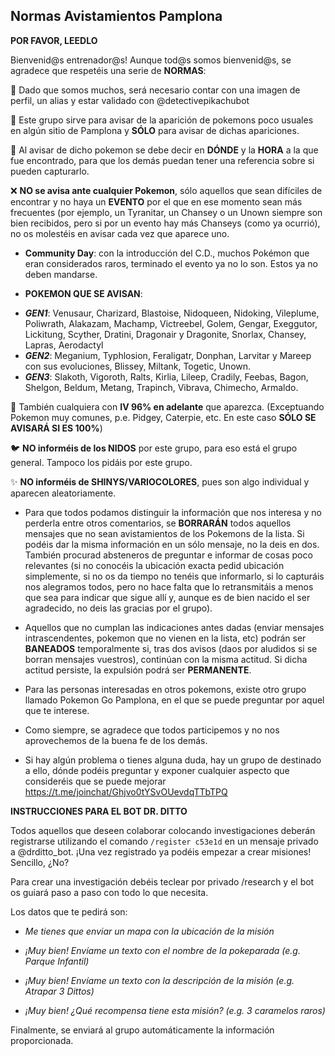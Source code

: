 ## Normas Avistamientos Pamplona

**POR FAVOR, LEEDLO**

Bienvenid@s entrenador@s!
Aunque tod@s somos bienvenid@s, se agradece que respetéis una serie de **NORMAS**:

👤 Dado que somos muchos, será necesario contar con una imagen de perfil, un alias y estar validado con @detectivepikachubot 

📢 Este grupo sirve para avisar de la aparición de pokemons poco usuales en algún sitio de Pamplona y **SÓLO** para avisar de dichas apariciones.

📍 Al avisar de dicho pokemon se debe decir en **DÓNDE** y la **HORA** a la que fue encontrado, para que los demás puedan tener una referencia sobre si pueden capturarlo.

❌ **NO se avisa ante cualquier Pokemon**, sólo aquellos que sean difíciles de encontrar y no haya un **EVENTO** por el que en ese momento sean más frecuentes (por ejemplo, un Tyranitar, un Chansey o un Unown siempre son bien recibidos, pero si por un evento hay más Chanseys (como ya ocurrió), no os molestéis en avisar cada vez que aparece uno.

- **Community Day**: con la introducción del C.D., muchos Pokémon que eran considerados raros, terminado el evento ya no lo son. Estos ya no deben mandarse. 

- **POKEMON QUE SE AVISAN**:
* ***GEN1***: Venusaur, Charizard, Blastoise, Nidoqueen, Nidoking, Vileplume, Poliwrath, Alakazam, Machamp, Victreebel, Golem, Gengar, Exeggutor, Lickitung, Scyther,  Dratini, Dragonair y Dragonite, Snorlax, Chansey, Lapras, Aerodactyl
* ***GEN2***: Meganium, Typhlosion, Feraligatr, Donphan, Larvitar y Mareep con sus evoluciones, Blissey,  Miltank, Togetic, Unown.
* ***GEN3***: Slakoth, Vigoroth, Ralts, Kirlia, Lileep, Cradily, Feebas, Bagon, Shelgon, Beldum, Metang, Trapinch, Vibrava, Chimecho, Armaldo.

💯 También cualquiera con **IV 96% en adelante** que aparezca. (Exceptuando Pokemon muy comunes, p.e. Pidgey, Caterpie, etc. En este caso **SÓLO SE AVISARÁ SI ES 100%**)

🐦 **NO informéis de los NIDOS** por este grupo, para eso está el grupo general. Tampoco los pidáis por este grupo.

✨ **NO informéis de SHINYS/VARIOCOLORES**, pues son algo individual y aparecen aleatoriamente.

- Para que todos podamos distinguir la información que nos interesa y no perderla entre otros comentarios, se **BORRARÁN** todos aquellos mensajes que no sean avistamientos de los Pokemons de la lista. Si podéis dar la misma información en un sólo mensaje, no la deis en dos. También procurad absteneros de preguntar e informar de cosas poco relevantes (si no conocéis la ubicación exacta pedid ubicación simplemente, si no os da tiempo no tenéis que informarlo, si lo capturáis nos alegramos todos, pero no hace falta que lo retransmitáis a menos que sea para indicar que sigue allí y, aunque es de bien nacido el ser agradecido, no deis las gracias por el grupo).

- Aquellos que no cumplan las indicaciones antes dadas (enviar mensajes intrascendentes, pokemon que no vienen en la lista, etc) podrán ser **BANEADOS** temporalmente si, tras dos avisos (daos por aludidos si se borran mensajes vuestros), continúan con la misma actitud. Si dicha actitud persiste, la expulsión podrá ser **PERMANENTE**.

- Para las personas interesadas en otros pokemons, existe otro grupo llamado Pokemon Go Pamplona, en el que se puede preguntar por aquel que te interese.

- Como siempre, se agradece que todos participemos y no nos aprovechemos de la buena fe de los demás.

- Si hay algún problema o tienes alguna duda, hay un grupo de destinado a ello, dónde podéis preguntar y exponer cualquier aspecto que consideréis que se puede mejorar https://t.me/joinchat/Ghjvo0tYSvOUevdqTTbTPQ 




 **INSTRUCCIONES PARA EL BOT DR. DITTO**

Todos aquellos que deseen colaborar colocando investigaciones deberán registrarse utilizando el comando `/register c53e1d` en un mensaje privado a @drditto_bot. ¡Una vez registrado ya podéis empezar a crear misiones! Sencillo, ¿No?

Para crear una investigación debéis teclear por privado /research y el bot os guiará paso a paso con todo lo que necesita.

Los datos que te pedirá son: 

-  *Me tienes que enviar un mapa con la ubicación de la misión*

-  *¡Muy bien! Envíame un texto con el nombre de la pokeparada (e.g. Parque Infantil)*

-  *¡Muy bien! Envíame un texto con la descripción de la misión (e.g. Atrapar 3 Dittos)*

-  *¡Muy bien! ¿Qué recompensa tiene esta misión? (e.g. 3 caramelos raros)*


Finalmente, se enviará al grupo automáticamente la información proporcionada.
